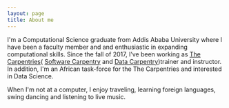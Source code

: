 ```yaml
---
layout: page
title: About me
---
```


I'm a Computational Science graduate from Addis Ababa University where I have been a faculty member and and enthusiastic in expanding computational skills.
Since the fall of 2017, I’ve been working as [The Carpentries](https://carpentries.org/trainers/)( [Software Carpentry](https://software-carpentry.org/team/) and [Data Carpentry](http://www.datacarpentry.org/))trainer and instructor. In addition, I'm an African task-force for the The Carpentries and interested in Data Science.

When I'm not at a computer, I enjoy traveling, learning foreign languages, swing dancing and listening to live music. 
